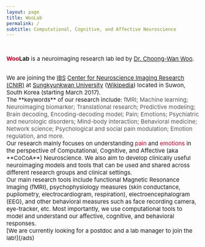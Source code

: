 ```yaml
---
layout: page
title: WooLab
permalink: /
subtitle: Computational, Cognitive, and Affective Neuroscience
---
```

&nbsp;

<b><span style="font-size: 15px !important; color: #BD0026;">Woo</span></b><span style="font-size: 15px !important;"><b>Lab</b> is a neuroimaging research lab led by 
<a href="http://wanirepo.github.io">Dr. Choong-Wan Woo</a>.</span>  

<br>
<span style="font-size: 15px !important;">We are joining the <a href="https://www.ibs.re.kr">IBS</a> <a href="http://cnir.ibs.re.kr/html/cnir_en/">Center for Neuroscience Imaging Research (CNIR)</a> at <a href="http://www.skku.edu/eng_home/index.jsp">Sungkyunkwan University</a> (<a href="https://en.wikipedia.org/wiki/Sungkyunkwan_University">Wikipedia</a>) located in Suwon, South Korea (starting March 2017).</span> 

<br>
<span style="font-size: 15px !important;">The **keywords** of our research include:  
<span style="color: #555;">fMRI; Machine learning; Neuroimaging biomarker; Translational research; Predictive modeling; Brain decoding, Encoding-decoding model; Pain; Emotions; Psychiatric and neurologic disorders; Mind-body interaction; Behavioral medicine; Network science; Psychological and social pain modulation; Emotion regulation, and more.</span></span>

<br>
<span style="font-size: 15px !important;">Our research mainly focuses on understanding <span style="color: #BD0026;">pain</span> and <span style="color: #BD0026;">emotions</span> in the perspective of Computational, Cognitive, and Affective (aka **CoCoA**) Neuroscience. We also aim to develop clinically useful neuroimaging models and tools that can be used and shared across different research groups and clinical settings.</span> 

<br>
<span style="font-size: 15px !important;">Our main research tools include functional Magnetic Resonance Imaging (fMRI), psychophysiology measures (skin conductance, pupilometry, electrocardiogram, respiration), electroencephalogram (EEG), and other behavioral measures such as face recording camera, eye-tracker, etc. Most importantly, we use computational tools to model and understand our affective, cognitive, and behavioral responses.</span>  

<br>
<span style="font-size: 15px !important;">[We are currently looking for a postdoc and a lab manager to join the lab!](/ads)</span>